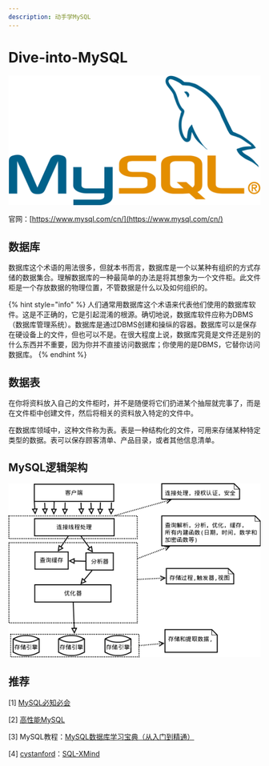 ```yaml
---
description: 动手学MySQL
---
```


# Dive-into-MySQL

![](.gitbook/assets/image%20%28135%29.png)

官网：[https://www.mysql.com/cn/](https://www.mysql.com/cn/)

## 数据库

数据库这个术语的用法很多，但就本书而言，数据库是一个以某种有组织的方式存储的数据集合。理解数据库的一种最简单的办法是将其想象为一个文件柜。此文件柜是一个存放数据的物理位置，不管数据是什么以及如何组织的。

{% hint style="info" %}
人们通常用数据库这个术语来代表他们使用的数据库软件。这是不正确的，它是引起混淆的根源。确切地说，数据库软件应称为DBMS（数据库管理系统）。数据库是通过DBMS创建和操纵的容器。数据库可以是保存在硬设备上的文件，但也可以不是。在很大程度上说，数据库究竟是文件还是别的什么东西并不重要，因为你并不直接访问数据库；你使用的是DBMS，它替你访问数据库。
{% endhint %}

## 数据表

在你将资料放入自己的文件柜时，并不是随便将它们扔进某个抽屉就完事了，而是在文件柜中创建文件，然后将相关的资料放入特定的文件中。

在数据库领域中，这种文件称为表。表是一种结构化的文件，可用来存储某种特定类型的数据。表可以保存顾客清单、产品目录，或者其他信息清单。

## MySQL逻辑架构

![](.gitbook/assets/image%20%28134%29.png)

## 推荐

\[1\] [MySQL必知必会](https://book.douban.com/subject/3354490/)

\[2\] [高性能MySQL](https://book.douban.com/subject/23008813/)

\[3\] MySQL教程：[MySQL数据库学习宝典（从入门到精通）](http://c.biancheng.net/mysql/)

\[4\] [cystanford](https://github.com/cystanford)：[SQL-XMind](https://github.com/cystanford/SQL-XMind)

